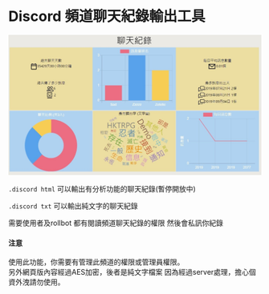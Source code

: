 # Discord 頻道聊天紀錄輸出工具

![](<../.gitbook/assets/image (4) (2).png>)

`.discord html` 可以輸出有分析功能的聊天紀錄(暫停開放中)

`.discord txt` 可以輸出純文字的聊天紀錄

需要使用者及rollbot 都有閱讀頻道聊天紀錄的權限 然後會私訊你紀錄

#### **注意**

使用此功能，你需要有管理此頻道的權限或管理員權限。\
另外網頁版內容經過AES加密，後者是純文字檔案 因為經過server處理，擔心個資外洩請勿使用。
